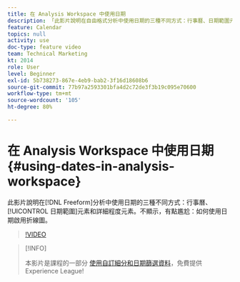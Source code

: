 ```yaml
---
title: 在 Analysis Workspace 中使用日期
description: 「此影片說明在自由格式分析中使用日期的三種不同方式：行事曆、日期範圍元素和詳細程度元素。不顯示，有點尷尬：如何使用日期啟用折線圖。「
feature: Calendar
topics: null
activity: use
doc-type: feature video
team: Technical Marketing
kt: 2014
role: User
level: Beginner
exl-id: 5b738273-867e-4eb9-bab2-3f16d18608b6
source-git-commit: 77b97a2593301bfa4d2c72de3f3b19c095e70600
workflow-type: tm+mt
source-wordcount: '105'
ht-degree: 80%

---
```


# 在 Analysis Workspace 中使用日期 {#using-dates-in-analysis-workspace}

此影片說明在[!DNL Freeform]分析中使用日期的三種不同方式：行事曆、[!UICONTROL 日期範圍]元素和詳細程度元素。不顯示，有點尷尬：如何使用日期啟用折線圖。

>[!VIDEO](https://video.tv.adobe.com/v/24136/?quality=12)

>[!INFO]
>
> 本影片是課程的一部分 [使用自訂細分和日期篩選資料](https://experienceleague.adobe.com/?recommended=Analytics-U-1-2021.1.filterdata)，免費提供Experience League!